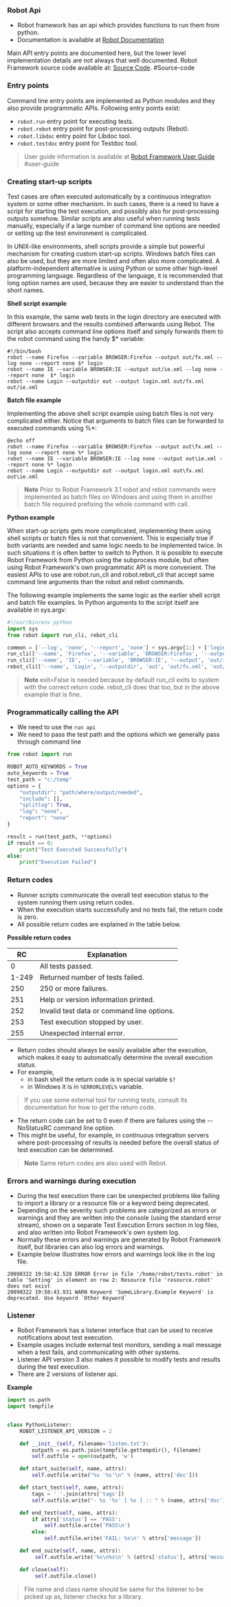 ### Robot Api

- Robot framework has an api which provides functions to run them from python.
- Documentation is available at [Robot Documentation](https://robot-framework.readthedocs.io)

Main API entry points are documented here, but the lower level implementation details are not always that well documented.
Robot Framework source code available at: [Source Code](https://github.com/robotframework/robotframework). #Source-code

### Entry points

Command line entry points are implemented as Python modules and they also provide programmatic APIs. Following entry points exist:

- `robot.run` entry point for executing tests.
- `robot.rebot` entry point for post-processing outputs (Rebot).
- `robot.libdoc` entry point for Libdoc tool.
- `robot.testdoc` entry point for Testdoc tool.

> User guide information is available at [Robot Framework User Guide](http://robotframework.org/robotframework/latest/RobotFrameworkUserGuide.html) #user-guide

### Creating start-up scripts

Test cases are often executed automatically by a continuous integration system or some other mechanism. In such cases, there is a need to have a script for starting the test execution, and possibly also for post-processing outputs somehow. Similar scripts are also useful when running tests manually, especially if a large number of command line options are needed or setting up the test environment is complicated.

In UNIX-like environments, shell scripts provide a simple but powerful mechanism for creating custom start-up scripts. Windows batch files can also be used, but they are more limited and often also more complicated. A platform-independent alternative is using Python or some other high-level programming language. Regardless of the language, it is recommended that long option names are used, because they are easier to understand than the short names.

**Shell script example**

In this example, the same web tests in the login directory are executed with different browsers and the results combined afterwards using Rebot. The script also accepts command line options itself and simply forwards them to the robot command using the handy $\* variable:

```shell
#!/bin/bash
robot --name Firefox --variable BROWSER:Firefox --output out/fx.xml --log none --report none $* login
robot --name IE --variable BROWSER:IE --output out/ie.xml --log none --report none  $* login
rebot --name Login --outputdir out --output login.xml out/fx.xml out/ie.xml
```

**Batch file example**

Implementing the above shell script example using batch files is not very complicated either. Notice that arguments to batch files can be forwarded to executed commands using %\*:

```commandline
@echo off
robot --name Firefox --variable BROWSER:Firefox --output out\fx.xml --log none --report none %* login
robot --name IE --variable BROWSER:IE --log none --output out\ie.xml --report none %* login
rebot --name Login --outputdir out --output login.xml out\fx.xml out\ie.xml
```

> **Note**
> Prior to Robot Framework 3.1 robot and rebot commands were implemented as batch files on Windows and using them in another batch file required prefixing the whole command with call.

**Python example**

When start-up scripts gets more complicated, implementing them using shell scripts or batch files is not that convenient. This is especially true if both variants are needed and same logic needs to be implemented twice. In such situations it is often better to switch to Python. It is possible to execute Robot Framework from Python using the subprocess module, but often using Robot Framework's own programmatic API is more convenient. The easiest APIs to use are robot.run_cli and robot.rebot_cli that accept same command line arguments than the robot and rebot commands.

The following example implements the same logic as the earlier shell script and batch file examples. In Python arguments to the script itself are available in sys.argv:

```python
#!/usr/bin/env python
import sys
from robot import run_cli, rebot_cli

common = ['--log', 'none', '--report', 'none'] + sys.argv[1:] + ['login']
run_cli(['--name', 'Firefox', '--variable', 'BROWSER:Firefox', '--output', 'out/fx.xml'] + common, exit=False)
run_cli(['--name', 'IE', '--variable', 'BROWSER:IE', '--output', 'out/ie.xml'] + common, exit=False)
rebot_cli(['--name', 'Login', '--outputdir', 'out', 'out/fx.xml', 'out/ie.xml'])
```

> **Note**
> exit=False is needed because by default run_cli exits to system with the correct return code. rebot_cli does that too, but in the above example that is fine.

### Programmatically calling the API

- We need to use the `run api`
- We need to pass the test path and the options which we generally pass through command line

```python
from robot import run

ROBOT_AUTO_KEYWORDS = True
auto_keywords = True
test_path = "c:/temp"
options = {
    "outputdir": "path/where/output/needed",
    "include": [],
    "splitlog": True,
    "log": "none",
    "report": "none"
}

result = run(test_path, **options)
if result == 0:
    print("Test Executed Successfully")
else:
    print("Execution Failed")
```

### Return codes

- Runner scripts communicate the overall test execution status to the system running them using return codes.
- When the execution starts successfully and no tests fail, the return code is zero.
- All possible return codes are explained in the table below.

**Possible return codes**

| RC    | Explanation                                |
| ----- | ------------------------------------------ |
| 0     | All tests passed.                          |
| 1-249 | Returned number of tests failed.           |
| 250   | 250 or more failures.                      |
| 251   | Help or version information printed.       |
| 252   | Invalid test data or command line options. |
| 253   | Test execution stopped by user.            |
| 255   | Unexpected internal error.                 |

- Return codes should always be easily available after the execution, which makes it easy to automatically determine the overall execution status.
- For example,
  - in bash shell the return code is in special variable `$?`
  - in Windows it is in `%ERRORLEVEL%` variable.

> If you use some external tool for running tests, consult its documentation for how to get the return code.

- The return code can be set to 0 even if there are failures using the --NoStatusRC command line option.
- This might be useful, for example, in continuous integration servers where post-processing of results is needed before the overall status of test execution can be determined.

> **Note**
> Same return codes are also used with Rebot.

### Errors and warnings during execution

- During the test execution there can be unexpected problems like failing to import a library or a resource file or a keyword being deprecated.
- Depending on the severity such problems are categorized as errors or warnings and they are written into the console (using the standard error stream), shown on a separate Test Execution Errors section in log files, and also written into Robot Framework's own system log.
- Normally these errors and warnings are generated by Robot Framework itself, but libraries can also log errors and warnings.
- Example below illustrates how errors and warnings look like in the log file.

```log
20090322 19:58:42.528 ERROR Error in file '/home/robot/tests.robot' in table 'Setting' in element on row 2: Resource file 'resource.robot' does not exist
20090322 19:58:43.931 WARN Keyword 'SomeLibrary.Example Keyword' is deprecated. Use keyword `Other Keyword`
```

### Listener
- Robot Framework has a listener interface that can be used to receive notifications about test execution.
- Example usages include external test monitors, sending a mail message when a test fails, and communicating with other systems. 
- Listener API version 3 also makes it possible to modify tests and results during the test execution.
- There are 2 versions of listener api.

**Example**
```python
import os.path
import tempfile


class PythonListener:
    ROBOT_LISTENER_API_VERSION = 2

    def __init__(self, filename='listen.txt'):
        outpath = os.path.join(tempfile.gettempdir(), filename)
        self.outfile = open(outpath, 'w')

    def start_suite(self, name, attrs):
        self.outfile.write("%s '%s'\n" % (name, attrs['doc']))

    def start_test(self, name, attrs):
        tags = ' '.join(attrs['tags'])
        self.outfile.write("- %s '%s' [ %s ] :: " % (name, attrs['doc'], tags))

    def end_test(self, name, attrs):
        if attrs['status'] == 'PASS':
            self.outfile.write('PASS\n')
        else:
            self.outfile.write('FAIL: %s\n' % attrs['message'])

    def end_suite(self, name, attrs):
         self.outfile.write('%s\n%s\n' % (attrs['status'], attrs['message']))

    def close(self):
         self.outfile.close()
```

> File name and class name should be same for the listener to be picked up as, listener checks for a library.